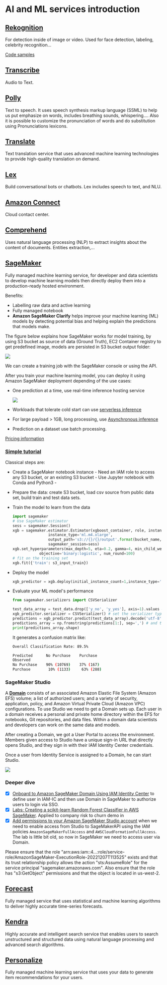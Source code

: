 # AI and ML services introduction

## [Rekognition](https://docs.aws.amazon.com/rekognition/latest/dg/what-is.html)

For detection inside of image or video. Used for face detection, labeling, celebrity recognition...

[Code samples](https://github.com/awsdocs/aws-doc-sdk-examples/tree/main/python/example_code/rekognition#code-examples)

## [Transcribe](https://docs.aws.amazon.com/transcribe/latest/dg/what-is.html)

Audio to Text.

## [Polly](https://docs.aws.amazon.com/polly/latest/dg/what-is.html)

Text to speech. It uses speech synthesis markup language (SSML) to help us put emphasize on words, includes breathing sounds, whispering.... Also it is possible to customize the pronunciation of words and do substitution using Pronunciations lexicons.

## [Translate](https://docs.aws.amazon.com/translate/latest/dg/what-is.html)

Text translation service that uses advanced machine learning technologies to provide high-quality translation on demand.

## [Lex](https://docs.aws.amazon.com/lex/latest/dg/what-is.html)

Build conversational bots or chatbots. Lex includes speech to text, and NLU.

## [Amazon Connect](https://docs.aws.amazon.com/connect/latest/adminguide/what-is-amazon-connect.html)

Cloud contact center.

## [Comprehend](https://docs.aws.amazon.com/comprehend/latest/dg/what-is.html)

Uses natural language processing (NLP) to extract insights about the content of documents. Entities extraction,...

## [SageMaker](https://docs.aws.amazon.com/sagemaker/latest/dg/what-is.html)

Fully managed machine learning service, for developer and data scientists to develop machine learning models then directly deploy them into a production-ready hosted environment. 

Benefits:

* Labelling raw data and active learning
* Fully managed notebook
* **Amazon SageMaker Clarify** helps improve your machine learning (ML) models by detecting potential bias and helping explain the predictions that models make.

The figure below explains how SageMaker works for model training, by using S3 bucket as source of data (Ground Truth), EC2 Container registry to get predefined image, models are persisted in S3 bucket output folder:

![](./diagrams/sagemaker-training.drawio.png)

We can create a training job with the SageMaker console or using the API.

After you train your machine learning model, you can deploy it using Amazon SageMaker deployment depending of the use cases:

* One prediction at a time, use real-time inference hosting service

    ![](./diagrams/sagemaker-hosting.drawio.png)

* Workloads that tolerate cold start can use [serverless inference](https://docs.aws.amazon.com/sagemaker/latest/dg/serverless-endpoints.html)
* For large payload > 1GB, long processing, use [Asynchronous inference](https://docs.aws.amazon.com/sagemaker/latest/dg/async-inference.html)
* Prediction on a dataset use batch processing.

[Pricing information](https://aws.amazon.com/sagemaker/pricing/)


### [Simple tutorial](https://aws.amazon.com/getting-started/hands-on/build-train-deploy-machine-learning-model-sagemaker/?ref=gsrchandson)

Classical steps are:

* Create a SageMaker notebook instance - Need an IAM role to access any S3 bucket, or an existing S3 bucket - Use Jupyter notebook with Conda and Python3 - 
* Prepare the data: create S3 bucket, load csv source from public data set, build train and test data sets.
* Train the model to learn from the data

    ```python
    import sagemaker
    # Use SageMaker estimator 
    sess = sagemaker.Session()
    xgb = sagemaker.estimator.Estimator(xgboost_container, role, instance_count=1, 
                    instance_type='ml.m4.xlarge',
                    output_path='s3://{}/{}/output'.format(bucket_name, prefix),
                    sagemaker_session=sess)
    xgb.set_hyperparameters(max_depth=5, eta=0.2, gamma=4, min_child_weight=6, subsample=0.8, silent=0,
                objective='binary:logistic', num_round=100)
    # fit on the training set
    xgb.fit({'train': s3_input_train})
    ```

* Deploy the model

    ```python
    xgb_predictor = xgb.deploy(initial_instance_count=1,instance_type='ml.m4.xlarge')
    ```

* Evaluate your ML model's performance

    ```python
    from sagemaker.serializers import CSVSerializer

    test_data_array = test_data.drop(['y_no', 'y_yes'], axis=1).values #load the data into an array
    xgb_predictor.serializer = CSVSerializer() # set the serializer type
    predictions = xgb_predictor.predict(test_data_array).decode('utf-8') # predict!
    predictions_array = np.fromstring(predictions[1:], sep=',') # and turn the prediction into an array
    print(predictions_array.shape)
    ```

    It generates a confusion matrix like:

    ```sh
    Overall Classification Rate: 89.5%

    Predicted      No Purchase    Purchase
    Observed
    No Purchase    90% (10769)    37% (167)
    Purchase        10% (1133)     63% (288) 

    ```

### SageMaker Studio

A  [**Domain**](https://docs.aws.amazon.com/sagemaker/latest/dg/studio-entity-status.html) consists of an associated Amazon Elastic File System (Amazon EFS) volume; a list of authorized users; and a variety of security, application, policy, and Amazon Virtual Private Cloud (Amazon VPC) configurations. To use Studio we need to get a Domain sets up. Each user in a domain receives a personal and private home directory within the EFS for notebooks, Git repositories, and data files. Within a domain data scientists and developers can work on the same data and models.

After creating a Domain, we got a User Portal to access the environment. Members given access to Studio have a unique sign-in URL that directly opens Studio, and they sign in with their IAM Identity Center credentials.

Once a user from Identity Service is assigned to a Domain, he can start Studio.

![](./images/SageMakerStudio.png)


### Deeper dive

* [x] [Onboard to Amazon SageMaker Domain Using IAM Identity Center](https://docs.aws.amazon.com/sagemaker/latest/dg/onboard-sso-users.html) to define user in IAM-IC and then use Domain in SageMaker to authorize users to login via SSO.
* [x] [Labs: Creating a scikit-learn Random Forest Classifier in AWS SageMaker](https://learn.acloud.guru/handson/1a4b7e56-0177-40a3-b03b-d6fb4457b092). Applied to company risk to churn demo in 
* [x] [Add permissions to your Amazon SageMaker Studio account](https://aws.amazon.com/getting-started/hands-on/machine-learning-tutorial-set-up-sagemaker-studio-account-permissions/) when we need to enable access from Studio to SageMakerAPI using the IAM policies `AmazonSageMakerFullAccess` and `AWSCloudFormationFullAccess`. The lab is little bit old, so now in SageMaker we need to access user via Domain.

Please ensure that the role "arn:aws:iam::4...:role/service-role/AmazonSageMaker-ExecutionRole-20221207T113525" exists and that its trust relationship policy allows the action "sts:AssumeRole" for the service principal "sagemaker.amazonaws.com". Also ensure that the role has "s3:GetObject" permissions and that the object is located in us-west-2.

## [Forecast](https://docs.aws.amazon.com/forecast/latest/dg/what-is-forecast.html)

Fully managed service that uses statistical and machine learning algorithms to deliver highly accurate time-series forecasts.

## [Kendra](https://docs.aws.amazon.com/kendra/latest/dg/what-is.html)

Highly accurate and intelligent search service that enables users to search unstructured and structured data using natural language processing and advanced search algorithms. 

## [Personalize](https://docs.aws.amazon.com/personalize/latest/dg/what-is.html)

Fully managed machine learning service that uses your data to generate item recommendations for your users.